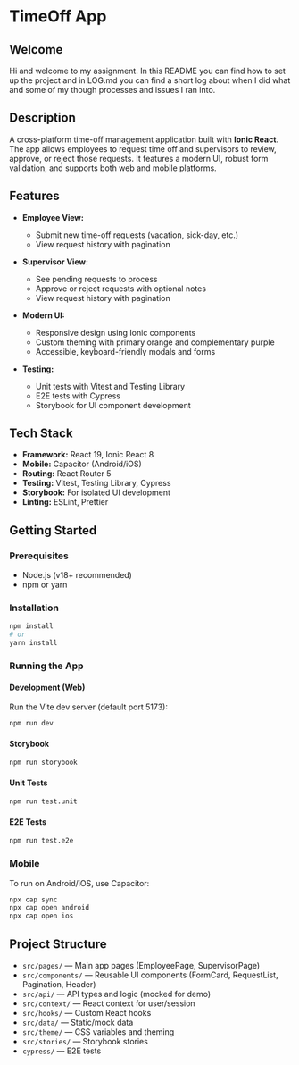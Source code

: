 # TimeOff App

## Welcome
Hi and welcome to my assignment. In this README you can find how to set up the project and in LOG.md you can find a short log about when I did what and some of my though processes and issues I ran into.

## Description
A cross-platform time-off management application built with **Ionic React**.
The app allows employees to request time off and supervisors to review, approve, or reject those requests. It features a modern UI, robust form validation, and supports both web and mobile platforms.


## Features

- **Employee View:**  
  - Submit new time-off requests (vacation, sick-day, etc.)
  - View request history with pagination

- **Supervisor View:**  
  - See pending requests to process
  - Approve or reject requests with optional notes
  - View request history with pagination

- **Modern UI:**  
  - Responsive design using Ionic components
  - Custom theming with primary orange and complementary purple
  - Accessible, keyboard-friendly modals and forms

- **Testing:**  
  - Unit tests with Vitest and Testing Library
  - E2E tests with Cypress
  - Storybook for UI component development

## Tech Stack

- **Framework:** React 19, Ionic React 8
- **Mobile:** Capacitor (Android/iOS)
- **Routing:** React Router 5
- **Testing:** Vitest, Testing Library, Cypress
- **Storybook:** For isolated UI development
- **Linting:** ESLint, Prettier

## Getting Started

### Prerequisites

- Node.js (v18+ recommended)
- npm or yarn

### Installation

```bash
npm install
# or
yarn install
```

### Running the App

#### Development (Web)

Run the Vite dev server (default port 5173):

```bash
npm run dev
```

#### Storybook

```bash
npm run storybook
```

#### Unit Tests

```bash
npm run test.unit
```

#### E2E Tests

```bash
npm run test.e2e
```

### Mobile
To run on Android/iOS, use Capacitor:

```bash
npx cap sync
npx cap open android
npx cap open ios
```

## Project Structure

- `src/pages/` — Main app pages (EmployeePage, SupervisorPage)
- `src/components/` — Reusable UI components (FormCard, RequestList, Pagination, Header)
- `src/api/` — API types and logic (mocked for demo)
- `src/context/` — React context for user/session
- `src/hooks/` — Custom React hooks
- `src/data/` — Static/mock data
- `src/theme/` — CSS variables and theming
- `src/stories/` — Storybook stories
- `cypress/` — E2E tests





